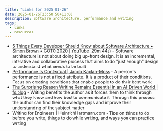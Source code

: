 ```yaml
---
title: "Links for 2025-01-26"
date: 2025-01-26T23:50:50+11:00
description: Software architecture, performance and writing
tags:
  - links
  - resources
---
```


- [5 Things Every Developer Should Know about Software Architecture • Simon Brown • GOTO 2020 | YouTube (29m 44s)](https://www.youtube.com/watch?v=9Az0q2XHtH8) - Software architecture is not about doing big up-front design. It is an incremental, interative and collaborative process that aims to do "just enough" design to understand what needs to be built
- [Performance Is Contextual | Jacob Kaplan-Moss](https://jacobian.org/2023/nov/20/performance-is-contextual/) - A person's performance is not a fixed attribute. It is a product of their conditions. Focus on creating conditions that enable people to do their best work
- [The Surprising Reason Writing Remains Essential in an AI-Driven World | fs.blog](https://fs.blog/why-write/) - Writing benefits the author as it forces them to think through what they know and how best to communicate it. Through this process the author can find their knowledge gaps and improve their understanding of the subject matter
- [Writing for Engineers | HeinrichHartmann.com](https://www.heinrichhartmann.com/posts/writing/) - Tips on things to do before you write, things to do while writing, and ways you can practice writing
